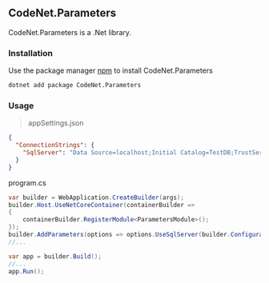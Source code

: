 ## CodeNet.Parameters

CodeNet.Parameters is a .Net library.

### Installation

Use the package manager [npm](https://www.nuget.org/packages/CodeNet.Parameters/) to install CodeNet.Parameters

```bash
dotnet add package CodeNet.Parameters
```

### Usage
> appSettings.json
```json
{
  "ConnectionStrings": {
    "SqlServer": "Data Source=localhost;Initial Catalog=TestDB;TrustServerCertificate=true"
  }
}
```
program.cs
```csharp
var builder = WebApplication.CreateBuilder(args);
builder.Host.UseNetCoreContainer(containerBuilder =>
{
    containerBuilder.RegisterModule<ParametersModule>();
});
builder.AddParameters(options => options.UseSqlServer(builder.Configuration, "SqlServer"), "Identity");
//...

var app = builder.Build();
//...
app.Run();
```